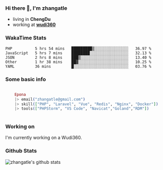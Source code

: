 ### Hi there 👋, I'm zhangatle

- living in **ChengDu**
- working at [**wudi360**](https://wudiads.com)

### WakaTime Stats
<!--START_SECTION:waka-->
```text
PHP          5 hrs 54 mins   █████████▒░░░░░░░░░░░░░░░   36.97 % 
JavaScript   5 hrs 7 mins    ████████░░░░░░░░░░░░░░░░░   32.13 % 
JSON         2 hrs 8 mins    ███▒░░░░░░░░░░░░░░░░░░░░░   13.40 % 
Other        1 hr 38 mins    ██▓░░░░░░░░░░░░░░░░░░░░░░   10.25 % 
YAML         36 mins         █░░░░░░░░░░░░░░░░░░░░░░░░   03.76 % 
```
<!--END_SECTION:waka-->

### Some basic info

```elixir
	
	Epona
	|> email("zhangatle@gmail.com")
	|> skill(["PHP", "Laravel", "Vue", "Redis", "Nginx", "Docker"])
	|> tools(["PHPStorm", "VS Code", "Navicat","Goland","RDM"])
	
```

### Working on

I'm currently working on a Wudi360.

### Github Stats

![zhangatle's github stats](https://github-readme-stats.vercel.app/api?username=zhangatle&show_icons=true)

<!--
**zhangatle/zhangatle** is a ✨ _special_ ✨ repository because its `README.md` (this file) appears on your GitHub profile.

Here are some ideas to get you started:

- 🔭 I’m currently working on ...
- 🌱 I’m currently learning ...
- 👯 I’m looking to collaborate on ...
- 🤔 I’m looking for help with ...
- 💬 Ask me about ...
- 📫 How to reach me: ...
- 😄 Pronouns: ...
- ⚡ Fun fact: ...
-->
